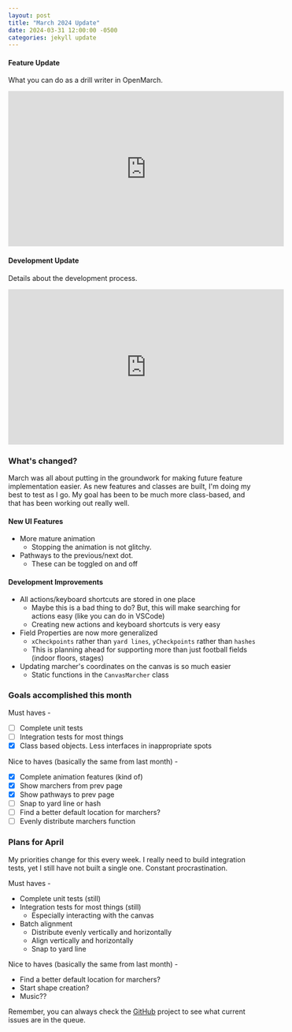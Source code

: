 ```yaml
---
layout: post
title: "March 2024 Update"
date: 2024-03-31 12:00:00 -0500
categories: jekyll update
---
```


#### Feature Update

What you can do as a drill writer in OpenMarch.

<iframe width="560" height="315" src="https://www.youtube.com/embed/-mBUa_jGB88?si=DXCMaNPPb4qFED8A" title="YouTube video player" frameborder="0" allow="accelerometer; autoplay; clipboard-write; encrypted-media; gyroscope; picture-in-picture; web-share" referrerpolicy="strict-origin-when-cross-origin" allowfullscreen></iframe>

<br />

#### Development Update

Details about the development process.

<iframe width="560" height="315" src="https://www.youtube.com/embed/qQRCLnHB4Sg?si=EQurxTNmJ2KGt0ik" title="YouTube video player" frameborder="0" allow="accelerometer; autoplay; clipboard-write; encrypted-media; gyroscope; picture-in-picture; web-share" referrerpolicy="strict-origin-when-cross-origin" allowfullscreen></iframe>

<br/>

### What's changed?

March was all about putting in the groundwork for making future feature implementation easier. As new features and classes are built, I'm doing my best to test as I go. My goal has been to be much more class-based, and that has been working out really well.

#### New UI Features

- More mature animation
  - Stopping the animation is not glitchy.
- Pathways to the previous/next dot.
  - These can be toggled on and off

#### Development Improvements

- All actions/keyboard shortcuts are stored in one place
  - Maybe this is a bad thing to do? But, this will make searching for actions easy (like you can do in VSCode)
  - Creating new actions and keyboard shortcuts is very easy
- Field Properties are now more generalized
  - `xCheckpoints` rather than `yard lines`, `yCheckpoints` rather than `hashes`
  - This is planning ahead for supporting more than just football fields (indoor floors, stages)
- Updating marcher's coordinates on the canvas is so much easier
  - Static functions in the `CanvasMarcher` class

### Goals accomplished this month

Must haves -

- [ ] Complete unit tests
- [ ] Integration tests for most things
- [x] Class based objects. Less interfaces in inappropriate spots

Nice to haves (basically the same from last month) -

- [x] Complete animation features (kind of)
- [x] Show marchers from prev page
- [x] Show pathways to prev page
- [ ] Snap to yard line or hash
- [ ] Find a better default location for marchers?
- [ ] Evenly distribute marchers function

### Plans for April

My priorities change for this every week. I really need to build integration tests, yet I still have not built a single one. Constant procrastination.

Must haves -

- Complete unit tests (still)
- Integration tests for most things (still)
  - Especially interacting with the canvas
- Batch alignment
  - Distribute evenly vertically and horizontally
  - Align vertically and horizontally
  - Snap to yard line

Nice to haves (basically the same from last month) -

- Find a better default location for marchers?
- Start shape creation?
- Music??

Remember, you can always check the [GitHub](https://github.com/AlexDumo/OpenMarch) project to see what current issues are in the queue.
